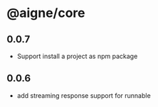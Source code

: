 # @aigne/core

## 0.0.7

- Support install a project as npm package

## 0.0.6

- add streaming response support for runnable
